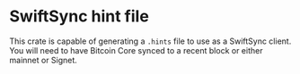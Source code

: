 # SwiftSync hint file

This crate is capable of generating a `.hints` file to use as a SwiftSync client. You will need to have Bitcoin Core synced to a recent block or either mainnet or Signet.
